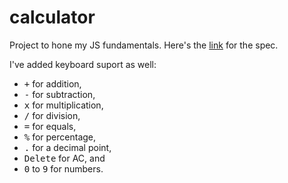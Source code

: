 # calculator
Project to hone my JS fundamentals. Here's the [link](https://www.theodinproject.com/lessons/foundations-calculator) for the spec.

I've added keyboard suport as well:

* <kbd>+</kbd> for addition,
* <kbd>-</kbd> for subtraction,
* <kbd>x</kbd> for multiplication,
* <kbd>/</kbd> for division,
* <kbd>=</kbd> for equals,
* <kbd>%</kbd> for percentage,
* <kbd>.</kbd> for a decimal point,
* <kbd>Delete</kbd> for AC, and
* <kbd>0</kbd> to <kbd>9</kbd> for numbers.
